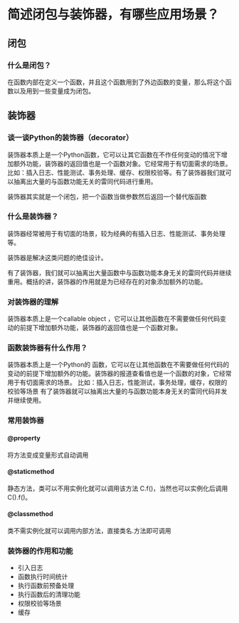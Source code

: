 # 简述闭包与装饰器，有哪些应用场景？

## 闭包

### 什么是闭包？

在函数内部在定义一个函数，并且这个函数用到了外边函数的变量，那么将这个函数以及用到一些变量成为闭包。











## 装饰器

### 谈一谈Python的装饰器（decorator）

装饰器本质上是一个Python函数，它可以让其它函数在不作任何变动的情况下增加额外功能，装饰器的返回值也是一个函数对象。它经常用于有切面需求的场景。比如：插入日志、性能测试、事务处理、缓存、权限校验等。有了装饰器我们就可以抽离出大量的与函数功能无关的雷同代码进行重用。

装饰器其实就是一个闭包，把一个函数当做参数然后返回一个替代版函数

### 什么是装饰器？

装饰器经常被用于有切面的场景，较为经典的有插入日志、性能测试、事务处理等。

装饰器是解决这类问题的绝佳设计。

有了装饰器，我们就可以抽离出大量函数中与函数功能本身无关的雷同代码并继续重用。概括的讲，装饰器的作用就是为已经存在的对象添加额外的功能。

### 对装饰器的理解

装饰器本质上是一个callable object ，它可以让其他函数在不需要做任何代码变动的前提下增加额外功能，装饰器的返回值也是一个函数对象。

### 函数装饰器有什么作用？

装饰器本质上是一个Python的  函数，它可以在让其他函数在不需要做任何代码的变动的前提下增加额外的功能。装饰器的报道查看值也是一个函数的对象，它经常用于有切面需求的场景。 比如：插入日志，性能测试，事务处理，缓存，权限的校验等场景 有了装饰器就可以抽离出大量的与函数功能本身无关的雷同代码并发并继续使用。

### 常用装饰器

#### @property

将方法变成变量形式自动调用

#### @staticmethod

静态方法，类可以不用实例化就可以调用该方法 C.f()，当然也可以实例化后调用 C().f()。

#### @classmethod

类不需实例化就可以调用内部方法，直接类名.方法即可调用

### 装饰器的作用和功能

- 引入日志
- 函数执行时间统计
- 执行函数前预备处理
- 执行函数后的清理功能
- 权限校验等场景
- 缓存